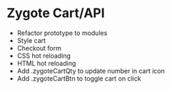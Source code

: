 # Zygote Cart/API

- Refactor prototype to modules
- Style cart
- Checkout form
- CSS hot reloading
- HTML hot reloading
- Add .zygoteCartQty to update number in cart icon
- Add .zygoteCartBtn to toggle cart on click
